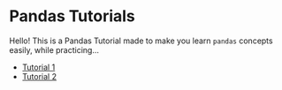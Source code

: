 # Pandas Tutorials

Hello! This is a Pandas Tutorial made to make you learn ```pandas``` concepts easily, while practicing...

- <a href="./Tutorial 1/Tutorial_1.ipynb"> Tutorial 1 </a>
- <a href="#"> Tutorial 2 </a>
